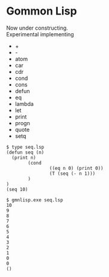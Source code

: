 Gommon Lisp
===========

Now under constructing.  
Experimental implementing

- \+
- \-
- atom
- car
- cdr
- cond
- cons
- defun
- eq
- lambda
- let
- print
- progn
- quote
- setq

```
$ type seq.lsp
(defun seq (n)
  (print n)
        (cond
                ((eq n 0) (print 0))
                (T (seq (- n 1)))
        )
)
(seq 10)

$ gmnlisp.exe seq.lsp
10
9
8
7
6
5
4
3
2
1
0
0
()
```
